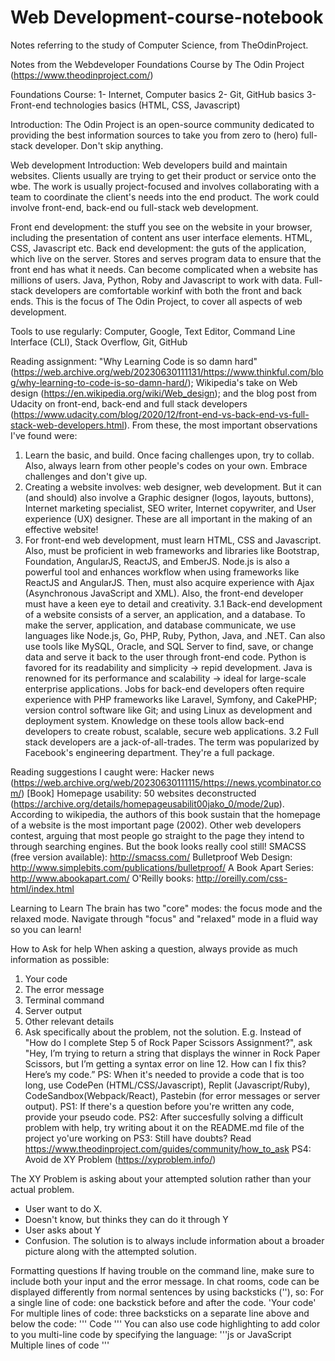 # Web Development-course-notebook
Notes referring to the study of Computer Science, from TheOdinProject.

  Notes from the Webdeveloper Foundations Course by The Odin Project (https://www.theodinproject.com/)

Foundations Course: 
1- Internet, Computer basics
2- Git, GitHub basics
3- Front-end technologies basics (HTML, CSS, Javascript)

Introduction: The Odin Project is an open-source community dedicated to providing the best information sources to take you from zero to (hero) full-stack developer.
Don't skip anything.

  Web development
Introduction: Web developers build and maintain websites.
Clients usually are trying to get their product or service onto the wbe. The work is usually project-focused and involves collaborating with a team to coordinate the client's needs into the end product. The work could involve front-end, back-end ou full-stack web development.

Front end development: the stuff you see on the website in your browser, including the presentation of content ans user interface elements. HTML, CSS, Javascript etc.
Back end development: the guts of the application, which live on the server. Stores and serves program data to ensure that the front end has what it needs. Can become complicated when a website has millions of users. Java, Python, Roby and Javascript to work with data.
Full-stack developers are comfortable workinf with both the front and back ends. This is the focus of The Odin Project, to cover all aspects of web development.

Tools to use regularly: Computer, Google, Text Editor, Command Line Interface (CLI), Stack Overflow, Git, GitHub

Reading assignment: "Why Learning Code is so damn hard" (https://web.archive.org/web/20230630111131/https://www.thinkful.com/blog/why-learning-to-code-is-so-damn-hard/); Wikipedia's take on Web design (https://en.wikipedia.org/wiki/Web_design); and the blog post from Udacity on front-end, back-end and full stack developers (https://www.udacity.com/blog/2020/12/front-end-vs-back-end-vs-full-stack-web-developers.html).
From these, the most important observations I've found were: 
 1. Learn the basic, and build. Once facing challenges upon, try to collab. Also, always learn from other people's codes on your own. Embrace challenges and don't give up.
 2. Creating a website involves: web designer, web development. But it can (and should) also involve a Graphic designer (logos, layouts, buttons), Internet marketing specialist, SEO writer, Internet copywriter, and User experience (UX) designer. These are all important in the making of an effective website!
 3. For front-end web development, must learn HTML, CSS and Javascript. Also, must be proficient in web frameworks and libraries like Bootstrap, Foundation, AngularJS, ReactJS, and EmberJS. Node.js is also a powerful tool and enhances workflow when using frameworks like ReactJS and AngularJS. Then, must also acquire experience with Ajax (Asynchronous JavaScript and XML). Also, the front-end developer must have a keen eye to detail and creativity.
3.1 Back-end development of a website consists of a server, an application, and a database. To make the server, application, and database communicate, we use languages like Node.js, Go, PHP, Ruby, Python, Java, and .NET. Can also use tools like MySQL, Oracle, and SQL Server to find, save, or change data and serve it back to the user through front-end code. 
Python is favored for its readability and simplicity -> repid development. Java is renowned for its performance and scalability -> ideal for large-scale enterprise applications.
Jobs for back-end developers often require experience with PHP frameworks like Laravel, Symfony, and CakePHP; version control software like Git; and using Linux as development and deployment system. Knowledge on these tools allow back-end developers to create robust, scalable, secure web applications.
3.2 Full stack developers are a jack-of-all-trades. The term was popularized by Facebook's engineering department. They're a full package.

Reading suggestions I caught were:
Hacker news (https://web.archive.org/web/20230630111115/https://news.ycombinator.com/)
[Book] Homepage usability: 50 websites deconstructed (https://archive.org/details/homepageusabilit00jako_0/mode/2up). According to wikipedia, the authors of this book sustain that the homepage of a website is the most important page (2002). Other web developers contest, arguing that most people go straight to the page they intend to through searching engines. But the book looks really cool still!
SMACSS (free version available): http://smacss.com/
Bulletproof Web Design: http://www.simplebits.com/publications/bulletproof/
A Book Apart Series: http://www.abookapart.com/
O'Reilly books: http://oreilly.com/css-html/index.html

Learning to Learn
The brain has two "core" modes: the focus mode and the relaxed mode. Navigate through "focus" and "relaxed" mode in a fluid way so you can learn!

  How to Ask for help
When asking a question, always provide as much information as possible:
1. Your code
2. The error message
3. Terminal command
4. Server output
5. Other relevant details
6. Ask specifically about the problem, not the solution. 
  E.g. Instead of "How do I complete Step 5 of Rock Paper Scissors Assignment?", ask "Hey, I’m trying to return a string that displays the winner in Rock Paper Scissors, but I’m getting a syntax error on line 12. How can I fix this? Here’s my code.”
PS: When it's needed to provide a code that is too long, use CodePen (HTML/CSS/Javascript), Replit (Javascript/Ruby), CodeSandbox(Webpack/React), Pastebin (for error messages or server output).
PS1: If there's a question before you're written any code, provide your pseudo code. 
PS2: After succesfully solving a difficult problem with help, try writing about it on the README.md file of the project yo'ure working on
PS3: Still have doubts? Read https://www.theodinproject.com/guides/community/how_to_ask
PS4: Avoid de XY Problem (https://xyproblem.info/)

  The XY Problem is asking about your attempted solution rather than your actual problem. 
  -  User want to do X.
  -  Doesn't know, but thinks they can do it through Y
  -  User asks about Y
  -  Confusion.
  The solution is to always include information about a broader picture along with the attempted solution.

  Formatting questions
If having trouble on the command line, make sure to include both your input and the error message.
In chat rooms, code can be displayed differently from normal sentences by using backsticks (''), so:
  For a single line of code: one backstick before and after the code. 
    'Your code'
  For multiple lines of code: three backsticks on a separate line above and below the code:
    '''
    Code
    '''
  You can also use code highlighting to add color to you multi-line code by specifying the language:
    '''js or JavaScript
    Multiple lines of code
    '''
